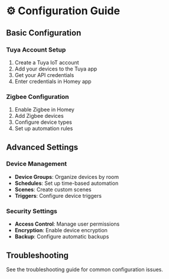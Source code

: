 # ⚙️ Configuration Guide

## Basic Configuration

### Tuya Account Setup

1. Create a Tuya IoT account
2. Add your devices to the Tuya app
3. Get your API credentials
4. Enter credentials in Homey app

### Zigbee Configuration

1. Enable Zigbee in Homey
2. Add Zigbee devices
3. Configure device types
4. Set up automation rules

## Advanced Settings

### Device Management

- **Device Groups**: Organize devices by room
- **Schedules**: Set up time-based automation
- **Scenes**: Create custom scenes
- **Triggers**: Configure device triggers

### Security Settings

- **Access Control**: Manage user permissions
- **Encryption**: Enable device encryption
- **Backup**: Configure automatic backups

## Troubleshooting

See the troubleshooting guide for common configuration issues.
